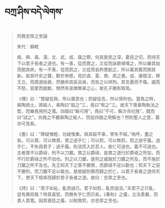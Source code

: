 # བཀྲ་ཤིས་བདེ་ལེགས་
> 刑賞忠厚之至論
> 
> 宋代：蘇軾 
> 
> 堯、舜、禹、湯、文、武、成、康之際，何其愛民之深，憂民之切，而待天下以君子長者之道也。有一善，從而賞之，又從而詠歌嗟嘆之，所以樂其始而勉其終。有一不善，從而罰之，又從而哀矜懲創之，所以棄其舊而開其新。故其吁俞之聲，歡忻慘慼，見於虞、夏、商、周之書。成、康既沒，穆王立，而周道始衰，然猶命其臣呂侯，而告之以祥刑。其言憂而不傷，威而不怒，慈愛而能斷，惻然有哀憐無辜之心，故孔子猶有取焉。
> 
> 《傳》曰：“賞疑從與，所以廣恩也；罰疑從去，所以慎刑也。當堯之時，皋陶爲士。將殺人，皋陶曰“殺之”三，堯曰“宥之”三。故天下畏皋陶執法之堅，而樂堯用刑之寬。四嶽曰“鯀可用”，堯曰“不可，鯀方命圮族”，既而曰“試之”。何堯之不聽皋陶之殺人，而從四嶽之用鯀也？然則聖人之意，蓋亦可見矣。
> 
> 《書》曰：“罪疑惟輕，功疑惟重。與其殺不辜，寧失不經。”嗚呼，盡之矣。可以賞，可以無賞，賞之過乎仁；可以罰，可以無罰，罰之過乎義。過乎仁，不失爲君子；過乎義，則流而入於忍人。故仁可過也，義不可過也。古者賞不以爵祿，刑不以刀鋸。賞之以爵祿，是賞之道行於爵祿之所加，而不行於爵祿之所不加也。刑之以刀鋸，是刑之威施於刀鋸之所及，而不施於刀鋸之所不及也。先王知天下之善不勝賞，而爵祿不足以勸也；知天下之惡不勝刑，而刀鋸不足以裁也。是故疑則舉而歸之於仁，以君子長者之道待天下，使天下相率而歸於君子長者之道。故曰：忠厚之至也。
> 
> 《詩》曰：“君子如祉，亂庶遄已。君子如怒，亂庶遄沮。”夫君子之已亂，豈有異術哉？時其喜怒，而無失乎仁而已矣。《春秋》之義，立法貴嚴，而責人貴寬。因其褒貶之義，以制賞罰，亦忠厚之至也。
>